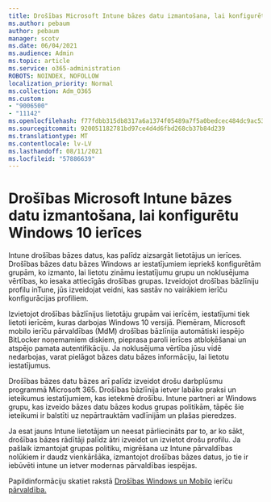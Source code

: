 ```yaml
---
title: Drošības Microsoft Intune bāzes datu izmantošana, lai konfigurētu Windows 10 ierīces
ms.author: pebaum
author: pebaum
manager: scotv
ms.date: 06/04/2021
ms.audience: Admin
ms.topic: article
ms.service: o365-administration
ROBOTS: NOINDEX, NOFOLLOW
localization_priority: Normal
ms.collection: Adm_O365
ms.custom:
- "9006500"
- "11142"
ms.openlocfilehash: f77fdbb315db8317a6a1374f05489a7f5a0bedcec484dc9ac53a473098583949
ms.sourcegitcommit: 920051182781bd97ce4d4d6fbd268cb37b84d239
ms.translationtype: MT
ms.contentlocale: lv-LV
ms.lasthandoff: 08/11/2021
ms.locfileid: "57886639"
---
```

# <a name="use-microsoft-intune-security-baselines-to-configure-windows-10-devices"></a>Drošības Microsoft Intune bāzes datu izmantošana, lai konfigurētu Windows 10 ierīces

Intune drošības bāzes datus, kas palīdz aizsargāt lietotājus un ierīces. Drošības bāzes datu bāzes Windows ar iestatījumiem iepriekš konfigurētām grupām, ko izmanto, lai lietotu zināmu iestatījumu grupu un noklusējuma vērtības, ko iesaka attiecīgās drošības grupas. Izveidojot drošības bāzlīniju profilu inTune, jūs izveidojat veidni, kas sastāv no vairākiem ierīču konfigurācijas profiliem.

Izvietojot drošības bāzlīnijus lietotāju grupām vai ierīcēm, iestatījumi tiek lietoti ierīcēm, kuras darbojas Windows 10 versijā. Piemēram, Microsoft mobilo ierīču pārvaldības (MdM) drošības bāzlīnija automātiski iespējo BitLocker noņemamiem diskiem, pieprasa paroli ierīces atbloķēšanai un atspējo pamata autentifikāciju. Ja noklusējuma vērtība jūsu vidē nedarbojas, varat pielāgot bāzes datu bāzes informāciju, lai lietotu iestatījumus.

Drošības bāzes datu bāzes arī palīdz izveidot drošu darbplūsmu programmā Microsoft 365. Drošības bāzlīnija ietver labāko praksi un ieteikumus iestatījumiem, kas ietekmē drošību. Intune partneri ar Windows grupu, kas izveido bāzes datu bāzes kodus grupas politikām, tāpēc šie ieteikumi ir balstīti uz nepārtrauktām vadlīnijām un plašas pieredzes.

Ja esat jauns Intune lietotājam un neesat pārliecināts par to, ar ko sākt, drošības bāzes rādītāji palīdz ātri izveidot un izvietot drošu profilu. Ja pašlaik izmantojat grupas politiku, migrēšana uz Intune pārvaldības nolūkiem ir daudz vienkāršāka, izmantojot drošības bāzes datus, jo tie ir iebūvēti intune un ietver modernas pārvaldības iespējas.

Papildinformāciju skatiet rakstā [Drošības Windows un Mobilo](https://docs.microsoft.com/windows/security/threat-protection/windows-security-baselines) ierīču [pārvaldība.](https://docs.microsoft.com/windows/client-management/mdm/)

